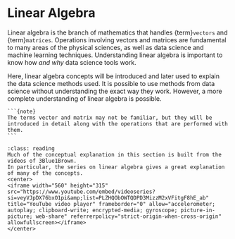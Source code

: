 # Linear Algebra

Linear algebra is the branch of mathematics that handles {term}`vectors` and {term}`matrices`. 
Operations involving vectors and matrices are fundamental to many areas of the physical sciences, as well as data science and machine learning techniques. 
Understanding linear algebra is important to know how *and why* data science tools work. 

Here, linear algebra concepts will be introduced and later used to explain the data science methods used. 
It is possible to use methods from data science without understanding the exact way they work. 
However, a more complete understanding of linear algebra is possible. 
````{margin}
```{note}
The terms vector and matrix may not be familiar, but they will be introduced in detail along with the operations that are performed with them. 
```
````

```{admonition} Further Reading
:class: reading
Much of the conceptual explanation in this section is built from the videos of 3Blue1Brown.
In particular, the series on linear algebra gives a great explanation of many of the concepts. 
<center>
<iframe width="560" height="315" src="https://www.youtube.com/embed/videoseries?si=veyVJpDX76bxO1pi&amp;list=PLZHQObOWTQDPD3MizzM2xVFitgF8hE_ab" title="YouTube video player" frameborder="0" allow="accelerometer; autoplay; clipboard-write; encrypted-media; gyroscope; picture-in-picture; web-share" referrerpolicy="strict-origin-when-cross-origin" allowfullscreen></iframe>
</center> 
```